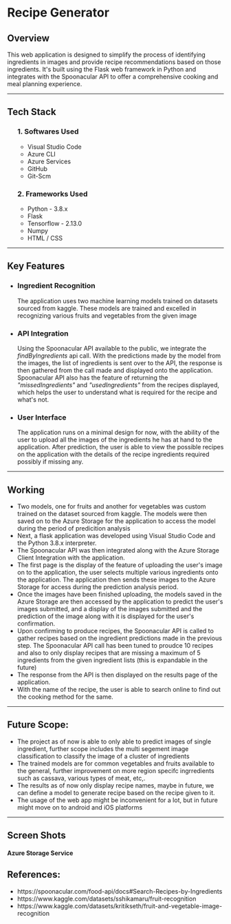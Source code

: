 <h1>Recipe Generator</h1>
<h2>Overview</h2>
This web application is designed to simplify the process of identifying ingredients in images and provide recipe recommendations based on those ingredients. It's built using the Flask web framework in Python and integrates with the Spoonacular API to offer a comprehensive cooking and meal planning experience.
<hr>
<h2>Tech Stack</h2>
<ul>
    <h3><bold>1. Softwares Used</bold></h3>
  <ul>
    <li>Visual Studio Code</li>
    <li>Azure CLI</li>
    <li>Azure Services</li>
    <li>GitHub</li>
    <li>Git-Scm</li>
  </ul>
  <h3><bold>2. Frameworks Used</bold></h3>
  <ul>
    <li>Python - 3.8.x</li>
    <li>Flask</li>
    <li>Tensorflow - 2.13.0</li>
    <li>Numpy</li>
    <li>HTML / CSS</li>
  </ul>
</ul>
<hr>
<h2>Key Features</h2>
<ul>
  <li><h3>Ingredient Recognition</h3>The application uses two machine learning models trained on datasets sourced from kaggle. These models are trained and excelled in recognizing various fruits and vegetables from the given image</li>
  <li><h3>API Integration</h3>Using the Spoonacular API available to the public, we integrate the <i><bold>findByIngredients</bold></i> api call. With the predictions made by the model from the images, the list of ingredients is sent over to the API, the response is then gathered from the call made and displayed onto the application. Spoonacular API also has the feature of returning the <i>"missedIngredients"</i> and <i>"usedIngredients"</i> from the recipes displayed, which helps the user to understand what is required for the recipe and what's not.</li>
  <li><h3>User Interface</h3>The application runs on a minimal design for now, with the ability of the user to upload all the images of the ingredients he has at hand to the application. After prediction, the user is able to view the possible recipes on the application with the details of the recipe ingredients required possibly if missing any.</li>
</ul>
<hr>
<h2>Working</h2>
<ul>
  <li>Two models, one for fruits and another for vegetables was custom trained on the dataset sourced from kaggle. The models were then saved on to the Azure Storage for the application to access the model during the period of predicition analysis</li>
  <li>Next, a flask application was developed using Visual Studio Code and the Python 3.8.x interpreter.</li>
  <li>The Spoonacular API was then integrated along with the Azure Storage Client Integration with the application.</li>
  <li>The first page is the display of the feature of uploading the user's image on to the application, the user selects multiple various ingredients onto the application. The application then sends these images to the Azure Storage for access during the prediction analysis period.</li>
  <li>Once the images have been finished uploading, the models saved in the Azure Storage are then accessed by the application to predict the user's images submitted, and a display of the images submitted and the prediction of the image along with it is displayed for the user's confirmation.</li>
  <li>Upon confirming to produce recipes, the Spoonacular API is called to gather recipes based on the ingredient predictions made in the previous step. The Spoonacular API call has been tuned to proudce 10 recipes and also to only display recipes that are missing a maximum of 5 ingredients from the given ingredient lists (this is expandable in the future)</li>
  <li>The response from the API is then displayed on the results page of the application.</li>
  <li>With the name of the recipe, the user is able to search online to find out the cooking method for the same.</li>
</ul>
<hr>
<h2>Future Scope:</h2>
<ul>
  <li>The project as of now is able to only able to predict images of single ingredient, further scope includes the multi segement image classification to classify the image of a cluster of ingredients</li>
  <li>The trained models are for common vegetables and fruits available to the general, further improvement on more region specifc ingrredients such as cassava, various types of meat, etc,.</li>
  <li>The results as of now only display recipe names, maybe in future, we can define a model to generate recipe based on the recipe given to it.</li>
  <li>The usage of the web app might be inconvenient for a lot, but in future might move on to android and iOS platforms</li>
</ul>
<hr>
<h2>Screen Shots</h2>
<h4>Azure Storage Service</h4>
<h2>References:</h2>
<ul>
  <li>https://spoonacular.com/food-api/docs#Search-Recipes-by-Ingredients</li>
  <li>https://www.kaggle.com/datasets/sshikamaru/fruit-recognition</li>
  <li>https://www.kaggle.com/datasets/kritikseth/fruit-and-vegetable-image-recognition</li>
</ul>
